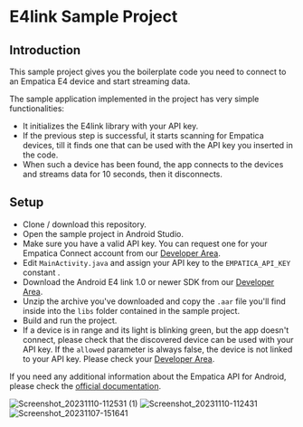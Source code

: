 # E4link Sample Project

## Introduction

This sample project gives you the boilerplate code you need to connect to an Empatica E4 device and start streaming data.

The sample application implemented in the project has very simple functionalities:

- It initializes the E4link library with your API key.
- If the previous step is successful, it starts scanning for Empatica devices, till it finds one that can be used with the API key you inserted in the code.
- When such a device has been found, the app connects to the devices and streams data for 10 seconds, then it disconnects.

## Setup

- Clone / download this repository.
- Open the sample project in Android Studio.
- Make sure you have a valid API key. You can request one for your Empatica Connect account from our [Developer Area][1].
- Edit `MainActivity.java` and assign your API key to the `EMPATICA_API_KEY` constant .
- Download the Android E4 link 1.0 or newer SDK from our [Developer Area][1].
- Unzip the archive you've downloaded and copy the `.aar` file you'll find inside into the `libs` folder contained in the sample project.
- Build and run the project.
- If a device is in range and its light is blinking green, but the app doesn't connect, please check that the discovered device can be used with your API key. If the `allowed` parameter is always false, the device is not linked to your API key. Please check your [Developer Area][1].

If you need any additional information about the Empatica API for Android, please check the [official documentation][2].

[1]: https://www.empatica.com/connect/developer.php
[2]: http://developer.empatica.com

![Screenshot_20231110-112531 (1)](https://github.com/shivshankar2996/Empatica/assets/112530146/cebcba0d-5196-4011-b09a-8eb2d1814965)
![Screenshot_20231110-112431](https://github.com/shivshankar2996/Empatica/assets/112530146/1485fc7f-60ae-4134-8efc-c65f26b6d617)
![Screenshot_20231107-151641](https://github.com/shivshankar2996/Empatica/assets/112530146/704732b2-8842-495b-a747-e551bfcb7a9b)


